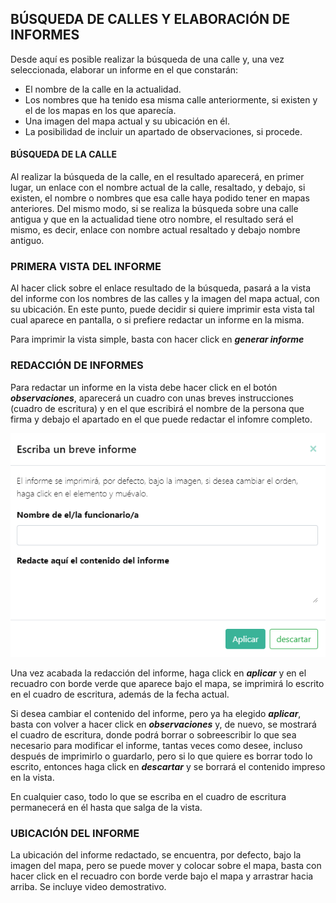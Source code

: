 ## BÚSQUEDA DE CALLES Y ELABORACIÓN DE INFORMES

Desde aquí es posible realizar la búsqueda de una calle y, una vez seleccionada, elaborar un informe en el que constarán:

- El nombre de la calle en la actualidad.
- Los nombres que ha tenido esa misma calle anteriormente, si existen y el de los mapas en los que aparecía.
- Una imagen del mapa actual y su ubicación en él.
- La posibilidad de incluir un apartado de observaciones, si procede.

#### BÚSQUEDA DE LA CALLE

Al realizar la búsqueda de la calle, en el resultado aparecerá, en primer lugar, un enlace con el nombre actual de la calle, resaltado, y debajo, si existen, el nombre o nombres que esa calle haya podido tener en mapas anteriores.
Del mismo modo, si se realiza la búsqueda sobre una calle antigua y que en la actualidad tiene otro nombre, el resultado será el mismo, es decir, enlace con nombre actual resaltado y debajo nombre antiguo.

### PRIMERA VISTA DEL INFORME

Al hacer click sobre el enlace resultado de la búsqueda, pasará a la vista del informe con los nombres de las calles y la imagen del mapa actual, con su ubicación. En este punto, puede decidir si quiere imprimir esta vista tal cual aparece en pantalla, o si prefiere redactar un informe en la misma.

Para imprimir la vista simple, basta con hacer click en ***generar informe***

### REDACCIÓN DE INFORMES

Para redactar un informe en la vista debe hacer click en el botón ***observaciones***, aparecerá un cuadro con unas breves instrucciones (cuadro de escritura) y en el que escribirá el nombre de la persona que firma y debajo el apartado en el que puede redactar el infomre completo.

![imagen no soportada](media/informes/informeRedaccion.png "Cuadro de escritura del informe")

Una vez acabada la redacción del informe, haga click en ***aplicar*** y en el recuadro con borde verde que aparece bajo el mapa, se imprimirá lo escrito en el cuadro de escritura, además de la fecha actual.

Si desea cambiar el contenido del informe, pero ya ha elegido ***aplicar***, basta con volver a hacer click en ***observaciones*** y, de nuevo, se mostrará el cuadro de escritura, donde podrá borrar o sobreescribir lo que sea necesario para modificar el informe, tantas veces como desee, incluso después de imprimirlo o guardarlo, pero si lo que quiere es borrar todo lo escrito, entonces haga click en ***descartar*** y se borrará el contenido impreso en la vista. 

En cualquier caso, todo lo que se escriba en el cuadro de escritura permanecerá en él hasta que salga de la vista.

### UBICACIÓN DEL INFORME

La ubicación del informe redactado, se encuentra, por defecto, bajo la imagen del mapa, pero se puede mover y colocar sobre el mapa, basta con hacer click en el recuadro con borde verde bajo el mapa y arrastrar hacia arriba. Se incluye video demostrativo.



